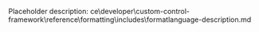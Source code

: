 Placeholder description: ce\developer\custom-control-framework\reference\formatting\includes\formatlanguage-description.md